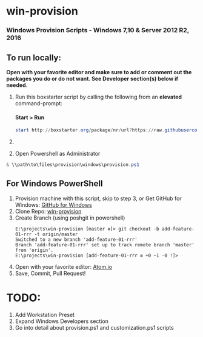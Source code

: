 # win-provision
### Windows Provision Scripts - Windows 7,10 &amp; Server 2012 R2, 2016

##  To run locally:
**Open with your favorite editor and make sure to add or comment out the packages you do or do not want. See Developer section(s) below if needed.**
1. Run this boxstarter script by calling the following from an **elevated** command-prompt:
   #### Start > Run
   ```powershell
   start http://boxstarter.org/package/nr/url?https://raw.githubusercontent.com/rickrussell/win-provision/master/provision.ps1
   ```
2.

2) Open Powershell as Administrator

```powershell
& \\path\to\files\provision\windows\provision.ps1
```

## For Windows PowerShell
1. Provision machine with this script, skip to step 3, or Get GitHub for Windows: [GitHub for Windows](https://desktop.github.com/)
2. Clone Repo: [win-provision](git@github.com:rickrussell/win-provision.git)
3. Create Branch (using poshgit in powershell)
   ```
   E:\projects\win-provision [master ≡]> git checkout -b add-feature-01-rrr -t origin/master
   Switched to a new branch 'add-feature-01-rrr'
   Branch 'add-feature-01-rrr' set up to track remote branch 'master' from 'origin'.
   E:\projects\win-provision [add-feature-01-rrr ≡ +0 ~1 -0 !]>
   ```
4. Open with your favorite editor: [Atom.io](https://atom.io)
5. Save, Commit, Pull Request!

# TODO:
1. Add Workstation Preset
2. Expand Windows Developers section
  1. Go into detail about provision.ps1 and customization.ps1 scripts
